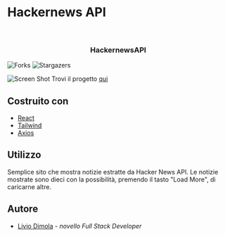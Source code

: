 # Hackernews API
<br/>
<p align="center">
  <h3 align="center">HackernewsAPI</h3>

</p>

![Forks](https://img.shields.io/github/forks/liviodimola/hackernewsAPI?style=social) ![Stargazers](https://img.shields.io/github/stars/liviodimola/hackernewsAPI?style=social) 

![Screen Shot](https://i.ibb.co/DKsNNCK/hackernews-Immagine.png)
Trovi il progetto [qui](https://hackernewsapiesercizio.netlify.app/)

## Costruito con
* [React](https://reactjs.org/)
* [Tailwind](https://tailwindcss.com/)
* [Axios](https://axios-http.com/docs/intro)
## Utilizzo
Semplice sito che mostra notizie estratte da Hacker News API. Le notizie mostrate sono dieci con la possibilità, premendo il tasto "Load More", di caricarne altre. 
## Autore
* [Livio Dimola](https://github.com/liviodimola) - *novello Full Stack Developer*
